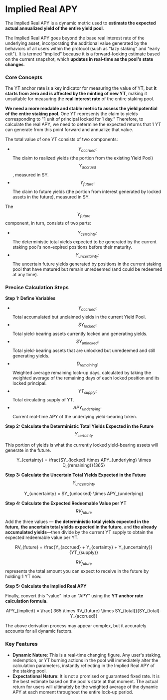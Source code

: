 # Implied Real APY

The Implied Real APY is a dynamic metric used to **estimate the expected actual annualized yield of the entire yield pool**.

The Implied Real APY goes beyond the base real interest rate of the underlying asset, incorporating the additional value generated by the behaviors of all users within the protocol (such as "lazy staking" and "early exit"). It is termed "implied" because it is a forward-looking estimate based on the current snapshot, which **updates in real-time as the pool's state changes**.

### **Core Concepts**

The YT anchor rate is a key indicator for measuring the value of YT, but **it starts from zero and is affected by the minting of new YT**, making it unsuitable for measuring the **real interest rate** of the entire staking pool.

**We need a more readable and stable metric to assess the yield potential of the entire staking pool**. One YT represents the claim to yields corresponding to "1 unit of principal locked for 1 day." Therefore, to calculate the real APY, we need to determine the expected returns that 1 YT can generate from this point forward and annualize that value.

The total value of one YT consists of two components:

* $$Y_{accrued}:$$  The claim to realized yields (the portion from the existing Yield Pool) $$Y_{accrued}$$, measured in SY.
* $$Y_{future}:$$  The claim to future yields (the portion from interest generated by locked assets in the future), measured in SY.

The $$Y_{future}$$ component, in turn, consists of two parts:

* $$Y_{certainty}:$$  The deterministic total yields expected to be generated by the current staking pool's non-expired positions before their maturity.
* $$Y_{uncertainty}:$$  The uncertain future yields generated by positions in the current staking pool that have matured but remain unredeemed (and could be redeemed at any time).

### **Precise Calculation Steps**

**Step 1: Define Variables**

* $$Y_{accrued}:$$  Total accumulated but unclaimed yields in the current Yield Pool.
* $$SY_{locked}:$$  Total yield-bearing assets currently locked and generating yields.
* $$SY_{unlocked}:$$  Total yield-bearing assets that are unlocked but unredeemed and still generating yields.
* $$D_{remaining}:$$  Weighted average remaining lock-up days, calculated by taking the weighted average of the remaining days of each locked position and its locked principal.
* $$YT_{supply}:$$  Total circulating supply of YT.
* $$APY_{underlying}:$$  Current real-time APY of the underlying yield-bearing token.

**Step 2: Calculate the Deterministic Total Yields Expected in the Future** $$Y_{certainty}$$

This portion of yields is what the currently locked yield-bearing assets will generate in the future.

<p align="center"><span class="math">Y_{certainty} = \frac{SY_{locked} \times APY_{underlying} \times D_{remaining}}{365} </span></p>

**Step 3: Calculate the Uncertain Total Yields Expected in the Future** $$Y_{uncertainty}$$

<p align="center"><span class="math">Y_{uncertainty} = SY_{unlocked} \times APY_{underlying}</span></p>

**Step 4: Calculate the Expected Redeemable Value per YT** $$RV_{future}$$

Add the three values — **the deterministic total yields expected in the future**, **the uncertain total yields expected in the future**, and **the already accumulated yields**—then divide by the current YT supply to obtain the expected redeemable value per YT.

<p align="center"><span class="math">RV_{future} = \frac{Y_{accrued} + Y_{certainty} + Y_{uncertainty}}{YT_{supply}}</span></p>

$$RV_{future}$$ represents the total amount you can expect to receive in the future by holding 1 YT now.

**Step 5: Calculate the Implied Real APY**

Finally, convert this "value" into an "APY" using the **YT anchor rate calculation formula**.

<p align="center"><span class="math">APY_{implied} = \frac{ 365 \times RV_{future} \times SY_{total}}{SY_{total}-Y_{accrued}} </span></p>

The above derivation process may appear complex, but it accurately accounts for all dynamic factors.

### **Key Features**

*  **Dynamic Nature**: This is a real-time changing figure. Any user's staking, redemption, or YT burning actions in the pool will immediately alter the calculation parameters, instantly reflecting in the Implied Real APY of the staking pool.
* **Expectational Nature**: It is not a promised or guaranteed fixed rate. It is the best estimate based on the pool's state at that moment. The actual return for users will ultimately be the weighted average of the dynamic APY at each moment throughout the entire lock-up period.
